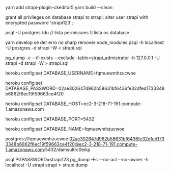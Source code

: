 yarn add strapi-plugin-ckeditor5
yarn build --clean

grant all privileges on database strapi to strapi;
alter user strapi with encrypted password 'strapi123';

psql -U postgres
\du // lista permissoes
\l lista os database

yarn develop se der erro no sharp remover node_modules
psql -h localhost -U postgres -d strapi -W < strapi.sql

pg_dump -c --if-exists --exclude -table=strapi_admistrator -h 127.0.0.1 -U strapi -d strapi -W > strapi.sql


heroku config:set DATABASE_USERNAME=fqmuewmhzucwoe

heroku config:set DATABASE_PASSWORD=02ae302647d962b58631bf6436fe32dfed1733348b6862f6ec19f59663ce4f20

heroku config:set DATABASE_HOST=ec2-3-218-71-191.compute-1.amazonaws.com

heroku config:set DATABASE_PORT=5432

heroku config:set DATABASE_NAME=fqmuewmhzucwoe

postgres://fqmuewmhzucwoe:02ae302647d962b58631bf6436fe32dfed1733348b6862f6ec19f59663ce4f20@ec2-3-218-71-191.compute-1.amazonaws.com:5432/damsultrc0eikp

psql PGPASSWORD=strapi123 pg_dump -Fc --no-acl --no-owner -h localhost -U strapi strapi > strapi.dump
